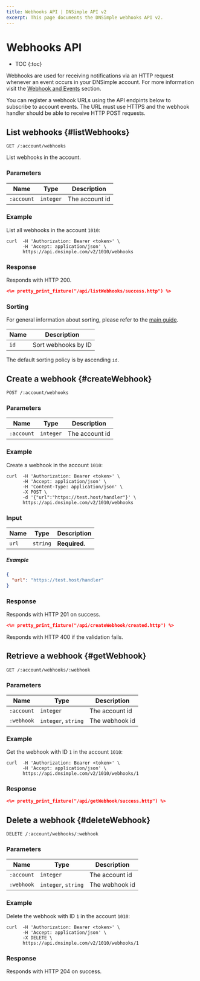```yaml
---
title: Webhooks API | DNSimple API v2
excerpt: This page documents the DNSimple webhooks API v2.
---
```


# Webhooks API

* TOC
{:toc}


Webhooks are used for receiving notifications via an HTTP request whenever an event occurs in your DNSimple account. For more information visit the [Webhook and Events](/v2/events/) section.

You can register a webhook URLs using the API endpints below to subscribe to account events. The URL must use HTTPS and the webhook handler should be able to receive HTTP POST requests.

## List webhooks {#listWebhooks}

    GET /:account/webhooks

List webhooks in the account.

### Parameters

Name | Type | Description
-----|------|------------
`:account` | `integer` | The account id

### Example

List all webhooks in the account `1010`:

    curl  -H 'Authorization: Bearer <token>' \
          -H 'Accept: application/json' \
          https://api.dnsimple.com/v2/1010/webhooks

### Response

Responds with HTTP 200.

~~~json
<%= pretty_print_fixture("/api/listWebhooks/success.http") %>
~~~

### Sorting

For general information about sorting, please refer to the [main guide](/v2/#sorting).

Name | Description
-----|------------
`id` | Sort webhooks by ID

The default sorting policy is by ascending `id`.


## Create a webhook {#createWebhook}

    POST /:account/webhooks

### Parameters

Name | Type | Description
-----|------|------------
`:account` | `integer` | The account id

### Example

Create a webhook in the account `1010`:

    curl  -H 'Authorization: Bearer <token>' \
          -H 'Accept: application/json' \
          -H 'Content-Type: application/json' \
          -X POST \
          -d '{"url":"https://test.host/handler"}' \
          https://api.dnsimple.com/v2/1010/webhooks

### Input

Name | Type | Description
-----|------|------------
`url` | `string` | **Required**.

##### Example

~~~json
{
  "url": "https://test.host/handler"
}
~~~

### Response

Responds with HTTP 201 on success.

~~~json
<%= pretty_print_fixture("/api/createWebhook/created.http") %>
~~~

Responds with HTTP 400 if the validation fails.


## Retrieve a webhook {#getWebhook}

    GET /:account/webhooks/:webhook

### Parameters

Name | Type | Description
-----|------|------------
`:account` | `integer` | The account id
`:webhook` | `integer`, `string` | The webhook id

### Example

Get the webhook with ID `1` in the account `1010`:

    curl  -H 'Authorization: Bearer <token>' \
          -H 'Accept: application/json' \
          https://api.dnsimple.com/v2/1010/webhooks/1


### Response

~~~json
<%= pretty_print_fixture("/api/getWebhook/success.http") %>
~~~


## Delete a webhook {#deleteWebhook}

    DELETE /:account/webhooks/:webhook

### Parameters

Name | Type | Description
-----|------|------------
`:account` | `integer` | The account id
`:webhook` | `integer`, `string` | The webhook id

### Example

Delete the webhook with ID `1` in the account `1010`:

    curl  -H 'Authorization: Bearer <token>' \
          -H 'Accept: application/json' \
          -X DELETE \
          https://api.dnsimple.com/v2/1010/webhooks/1

### Response

Responds with HTTP 204 on success.
